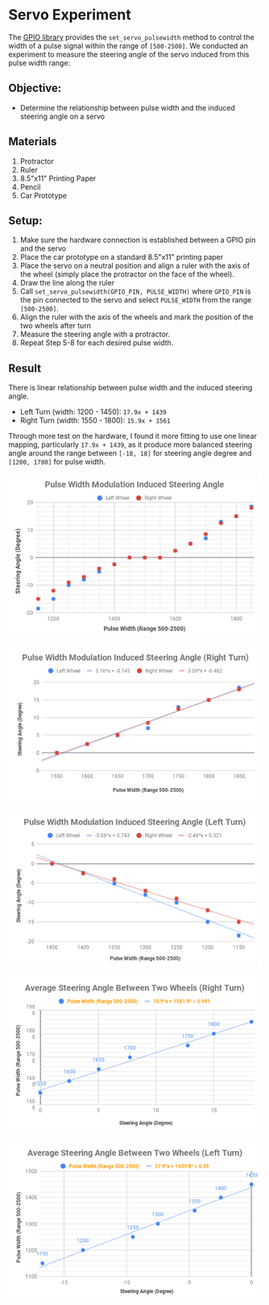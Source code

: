 # Servo Experiment

The [GPIO library](http://abyz.me.uk/rpi/pigpio/python.html#set_servo_pulsewidth) provides the `set_servo_pulsewidth` method to control the width of a pulse signal within the range of `[500-2500]`. We conducted an experiment to measure the steering angle of the servo induced from this pulse width range:

## Objective:

- Determine the relationship between pulse width and the induced steering angle on a servo

## Materials
1. Protractor
1. Ruler
1. 8.5"x11" Printing Paper
1. Pencil
1. Car Prototype

## Setup:
1. Make sure the hardware connection is established between a GPIO pin and the servo
2. Place the car prototype on a standard 8.5"x11" printing paper
3. Place the servo on a neutral position and align a ruler with the axis of the wheel (simply place the protractor on the face of the wheel).
4. Draw the line along the ruler
5. Call `set_servo_pulsewidth(GPIO_PIN, PULSE_WIDTH)` where `GPIO_PIN` is the pin connected to the servo and select `PULSE_WIDTH` from the range `[500-2500]`.
6. Align the ruler with the axis of the wheels and mark the position of the two wheels after turn
7. Measure the steering angle with a protractor.
8. Repeat Step 5-8 for each desired pulse width.

## Result

There is linear relationship between pulse width and the induced steering angle.

- Left Turn (width: 1200 - 1450): `17.9x + 1439`
- Right Turn (width: 1550 - 1800): `15.9x + 1561`

Through more test on the hardware, I found it more fitting to use one linear mapping, particularly `17.9x + 1439`, as it produce more balanced steering angle around the range between `[-18, 18]` for steering angle degree and `[1200, 1780]` for pulse width.

![PWM to Steering Angle](./PMD_to_steering_angle.png)

![PWM to Steering Angle (Right)](./PMD_to_steering_angle-right.png)

![PWM to Steering Angle (left)](./PMD_to_steering_angle-left.png)

![average steering angle (right)](./avg_steering_angle_bw_wheels-right.png)

![average steering angle (left)](./avg_steering_angle_bw_wheels-left.png)



